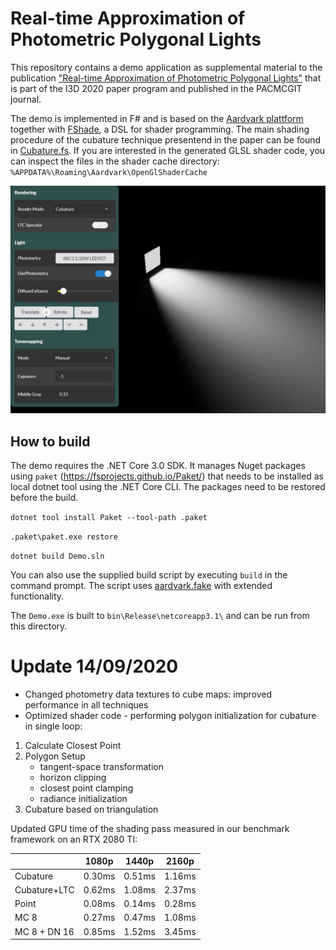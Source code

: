 # Real-time Approximation of Photometric Polygonal Lights

This repository contains a demo application as supplemental material to the publication ["Real-time Approximation of Photometric Polygonal Lights"](https://rtappl.vrvis.at/) that is part of the I3D 2020 paper program and published in the PACMCGIT journal.

The demo is implemented in F# and is based on the [Aardvark plattform](https://github.com/aardvark-platform) together with [FShade](https://www.fshade.org/), a DSL for shader programming. The main shading procedure of the cubature technique presentend in the paper can be found in [Cubature.fs](https://github.com/luithefirst/rtappl/blob/master/src/Cubature.fs#L95). If you are interested in the generated GLSL shader code, you can inspect the files in the shader cache directory: `%APPDATA%\Roaming\Aardvark\OpenGlShaderCache`

![Screenshot](screenshot.jpg)

## How to build

The demo requires the .NET Core 3.0 SDK. It manages Nuget packages using `paket` (https://fsprojects.github.io/Paket/) that needs to be installed as local dotnet tool using the .NET Core CLI. The packages need to be restored before the build.

`dotnet tool install Paket --tool-path .paket`

`.paket\paket.exe restore`

`dotnet build Demo.sln`

You can also use the supplied build script by executing `build` in the command prompt. The script uses [aardvark.fake](https://github.com/aardvark-platform/aardvark.fake) with extended functionality.

The `Demo.exe` is built to `bin\Release\netcoreapp3.1\` and can be run from this directory.

# Update 14/09/2020

- Changed photometry data textures to cube maps: improved performance in all techniques
- Optimized shader code - performing polygon initialization for cubature in single loop:
1. Calculate Closest Point
2. Polygon Setup
    + tangent-space transformation
    + horizon clipping
    + closest point clamping
    + radiance initialization
3. Cubature based on triangulation

Updated GPU time of the shading pass measured in our benchmark framework on an RTX 2080 TI:

|              | 1080p  | 1440p  | 2160p  |
| ------------ | ------ | ------ | ------ |
| Cubature     | 0.30ms | 0.51ms | 1.16ms |
| Cubature+LTC | 0.62ms | 1.08ms | 2.37ms |
| Point        | 0.08ms | 0.14ms | 0.28ms |
| MC 8         | 0.27ms | 0.47ms | 1.08ms | 
| MC 8 + DN 16 | 0.85ms | 1.52ms | 3.45ms | 

